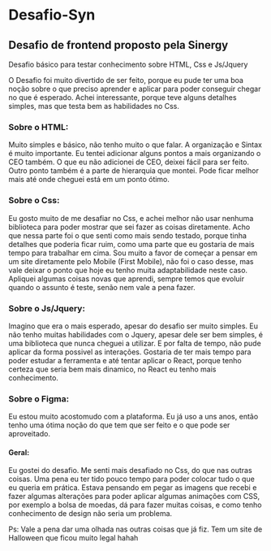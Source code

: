 # Desafio-Syn
## Desafio de frontend proposto pela Sinergy

Desafio básico para testar conhecimento sobre HTML, Css e Js/Jquery

O Desafio foi muito divertido de ser feito, porque eu pude ter uma boa noção sobre o que preciso aprender e aplicar para poder conseguir chegar no que é esperado.
Achei interessante, porque teve alguns detalhes simples, mas que testa bem as habilidades no Css.

### Sobre o HTML:
Muito simples e básico, não tenho muito o que falar. A organização e Sintax é muito importante. Eu tentei adicionar alguns pontos a mais organizando o CEO também. O que eu não adicionei de CEO, deixei fácil para ser feito.
Outro ponto também é a parte de hierarquia que montei. Pode ficar melhor mais até onde cheguei está em um ponto ótimo.

### Sobre o Css:
Eu gosto muito de me desafiar no Css, e achei melhor não usar nenhuma biblioteca para poder mostrar que sei fazer as coisas diretamente.
Acho que nessa parte foi o que senti como mais sendo testado, porque tinha detalhes que poderia ficar ruim, como uma parte que eu gostaria de mais tempo para trabalhar em cima.
Sou muito a favor de começar a pensar em um site diretamente pelo Mobile (First Mobile), não foi o caso desse, mas vale deixar o ponto que hoje eu tenho muita adaptabilidade neste caso.
Apliquei algumas coisas novas que aprendi, sempre temos que evoluir quando o assunto é teste, senão nem vale a pena fazer.

### Sobre o Js/Jquery:
Imagino que era o mais esperado, apesar do desafio ser muito simples. 
Eu não tenho muitas habilidades com o Jquery, apesar dele ser bem simples, é uma biblioteca que nunca cheguei a utilizar. E por falta de tempo, não pude aplicar da forma possivel as interações.
Gostaria de ter mais tempo para poder estudar a ferramenta e até tentar aplicar o React, porque tenho certeza que seria bem mais dinamico, no React eu tenho mais conhecimento.

### Sobre o Figma:
Eu estou muito acostomudo com a plataforma. Eu já uso a uns anos, então tenho uma ótima noção do que tem que ser feito e o que pode ser aproveitado.

#### Geral:
Eu gostei do desafio. Me senti mais desafiado no Css, do que nas outras coisas. Uma pena eu ter tido pouco tempo para poder colocar tudo o que eu queria em prática. Estava pensando em pegar as imagens que recebi e fazer algumas alterações para poder aplicar algumas animações com CSS, por exemplo a bolsa de moedas, dá para fazer muitas coisas, e como tenho conhecimento de design não seria um problema.


Ps: Vale a pena dar uma olhada nas outras coisas que já fiz. Tem um site de Halloween que ficou muito legal hahah
